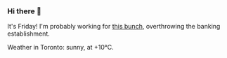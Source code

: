 ### Hi there :wave:

It's Friday! I'm probably working for [this bunch](https://github.com/kohofinancial), overthrowing the banking establishment.

Weather in Toronto: sunny, at +10°C.
